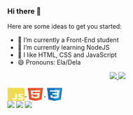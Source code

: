 ### Hi there 👋

Here are some ideas to get you started:

- 🔭 I’m currently a Front-End student 
- 🌱 I’m currently learning NodeJS
- 👯 I like HTML, CSS and JavaScript 
- 😄 Pronouns: Ela/Dela

<div align="center">
  <a href="https://github.com/natttsilv">
  <img height="180em" src="https://github-readme-stats.vercel.app/api?username=natttsilv&show_icons=true&theme=dracula&include_all_commits=true&count_private=true"/>
  <img height="170em" src="https://github-readme-stats.vercel.app/api/top-langs/?username=natttsilv&layout=compact&langs_count=7&theme=dracula"/>
</div>
 <div style="display: inline_block"><br>
  <img align="center" alt="Natttsilv-Js" height="30" width="40" src="https://raw.githubusercontent.com/devicons/devicon/master/icons/javascript/javascript-plain.svg">
  <img align="center" alt="Natttsilvs-HTML" height="30" width="40" src="https://raw.githubusercontent.com/devicons/devicon/master/icons/html5/html5-original.svg">
  <img align="center" alt="Natttsilv-CSS" height="30" width="40" src="https://raw.githubusercontent.com/devicons/devicon/master/icons/css3/css3-original.svg">
 </div>
 <div> 
 <a href="https://www.instagram.com/natalia.s.silva/" target="_blank"><img src="https://img.shields.io/badge/-Instagram-%23E4405F?style=for-the-badge&logo=instagram&logoColor=white" target="_blank"></a> 
 <a href = "natsilveira15@gmail.com"><img src="https://img.shields.io/badge/-Gmail-%23333?style=for-the-badge&logo=gmail&logoColor=white" target="_blank"></a>
 <a href="https://www.linkedin.com/in/nat%C3%A1lia-silveira-925981219/" target="_blank"><img src="https://img.shields.io/badge/-LinkedIn-%230077B5?style=for-the-badge&logo=linkedin&logoColor=white" target="_blank"></a>   
</div>

